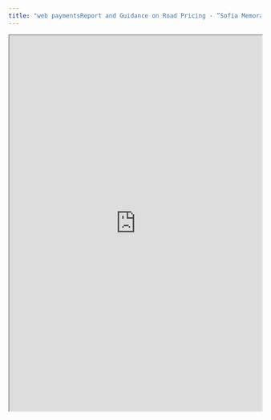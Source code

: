 ```yaml
---
title: "web paymentsReport and Guidance on Road Pricing - ”Sofia Memorandum”"
---
```



<iframe height="750" width="100%" src="https://ewelton.github.io/ktest/wiki.html#web%20paymentsReport%20and%20Guidance%20on%20Road%20Pricing%20-%20%E2%80%9DSofia%20Memorandum%E2%80%9D"></iframe>
